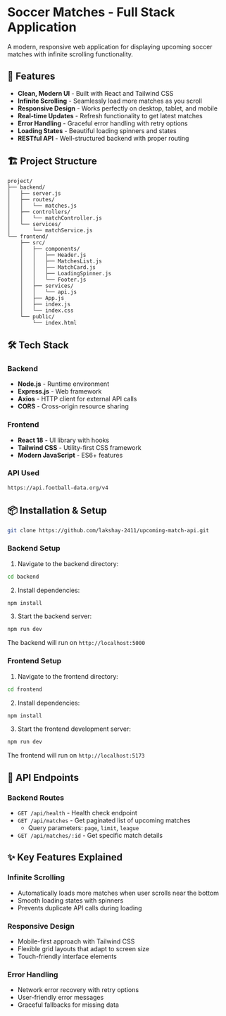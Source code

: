 # Soccer Matches - Full Stack Application

A modern, responsive web application for displaying upcoming soccer matches with infinite scrolling functionality.

## 🚀 Features

- **Clean, Modern UI** - Built with React and Tailwind CSS
- **Infinite Scrolling** - Seamlessly load more matches as you scroll
- **Responsive Design** - Works perfectly on desktop, tablet, and mobile
- **Real-time Updates** - Refresh functionality to get latest matches
- **Error Handling** - Graceful error handling with retry options
- **Loading States** - Beautiful loading spinners and states
- **RESTful API** - Well-structured backend with proper routing

## 🏗️ Project Structure

```
project/
├── backend/
│   ├── server.js
│   ├── routes/
│   │   └── matches.js           
│   ├── controllers/
│   │   └── matchController.js   
│   └── services/
│       └── matchService.js     
└── frontend/
    ├── src/
    │   ├── components/
    │   │   ├── Header.js         
    │   │   ├── MatchesList.js    
    │   │   ├── MatchCard.js      
    │   │   ├── LoadingSpinner.js 
    │   │   └── Footer.js         
    │   ├── services/
    │   │   └── api.js           
    │   ├── App.js               
    │   ├── index.js             
    │   └── index.css            
    └── public/
        └── index.html
```

## 🛠️ Tech Stack

### Backend
- **Node.js** - Runtime environment
- **Express.js** - Web framework
- **Axios** - HTTP client for external API calls
- **CORS** - Cross-origin resource sharing

### Frontend
- **React 18** - UI library with hooks
- **Tailwind CSS** - Utility-first CSS framework
- **Modern JavaScript** - ES6+ features

### API Used
```bash
https://api.football-data.org/v4
```

## 📦 Installation & Setup

```bash
git clone https://github.com/lakshay-2411/upcoming-match-api.git
```

### Backend Setup

1. Navigate to the backend directory:
```bash
cd backend
```

2. Install dependencies:
```bash
npm install
```

3. Start the backend server:
```bash
npm run dev
```

The backend will run on `http://localhost:5000`

### Frontend Setup

1. Navigate to the frontend directory:
```bash
cd frontend
```

2. Install dependencies:
```bash
npm install
```

3. Start the frontend development server:
```bash
npm run dev
```

The frontend will run on `http://localhost:5173`

## 🎯 API Endpoints

### Backend Routes

- `GET /api/health` - Health check endpoint
- `GET /api/matches` - Get paginated list of upcoming matches
  - Query parameters: `page`, `limit`, `league`
- `GET /api/matches/:id` - Get specific match details

## ✨ Key Features Explained

### Infinite Scrolling
- Automatically loads more matches when user scrolls near the bottom
- Smooth loading states with spinners
- Prevents duplicate API calls during loading

### Responsive Design
- Mobile-first approach with Tailwind CSS
- Flexible grid layouts that adapt to screen size
- Touch-friendly interface elements

### Error Handling
- Network error recovery with retry options
- User-friendly error messages
- Graceful fallbacks for missing data